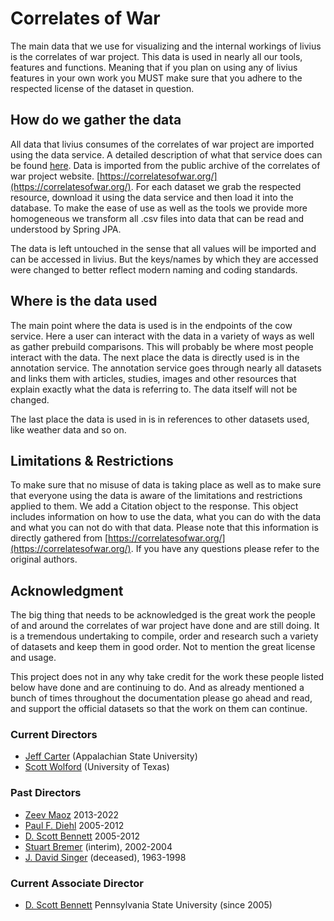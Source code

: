 # Correlates of War

The main data that we use for visualizing and the internal workings of livius is the correlates of war project. This
data is used in nearly all our tools, features and functions. Meaning that if you plan on using any of livius features in
your own work you MUST make sure that you adhere to the respected license of the dataset in question. 

## How do we gather the data

All data that livius consumes of the correlates of war project are imported using the data service. A detailed description 
of what that service does can be found [here](/services/#data). Data is imported from the public archive of the correlates 
of war project website. [https://correlatesofwar.org/](https://correlatesofwar.org/). For each dataset we grab the respected
resource, download it using the data service and then load it into the database. To make the ease of use as well as the 
tools we provide more homogeneous we transform all .csv files into data that can be read and understood by Spring JPA.

The data is left untouched in the sense that all values will be imported and can be accessed in livius. But the keys/names
by which they are accessed were changed to better reflect modern naming and coding standards.

## Where is the data used

The main point where the data is used is in the endpoints of the cow service. Here a user can interact with the data 
in a variety of ways as well as gather prebuild comparisons. This will probably be where most people interact with the 
data. The next place the data is directly used is in the annotation service. The annotation service goes through nearly 
all datasets and links them with articles, studies, images and other resources that explain exactly what the data is
referring to. The data itself will not be changed.

The last place the data is used in is in references to other datasets used, like weather data and so on.

## Limitations & Restrictions

To make sure that no misuse of data is taking place as well as to make sure that everyone using the data is aware of the
limitations and restrictions applied to them. We add a Citation object to the response. This object includes information
on how to use the data, what you can do with the data and what you can not do with that data. Please note that this
information is directly gathered from [https://correlatesofwar.org/](https://correlatesofwar.org/). If you have any
questions please refer to the original authors.

## Acknowledgment

The big thing that needs to be acknowledged is the great work the people of and around the correlates of war project have
done and are still doing. It is a tremendous undertaking to compile, order and research such a variety of datasets and keep 
them in good order. Not to mention the great license and usage. 

This project does not in any why take credit for the work these people listed below have done and are continuing to do. 
And as already mentioned a bunch of times throughout the documentation please go ahead and read, and support the official 
datasets so that the work on them can continue. 

### Current Directors

- [Jeff Carter](http://jeffcarter.weebly.com/) (Appalachian State University)
- [Scott Wolford](http://www.scott-wolford.com/) (University of Texas)

### Past Directors

- [Zeev Maoz](http://maoz.ucdavis.edu/) 2013-2022
- [Paul F. Diehl](maileto:pdiehl@illinois.edu) 2005-2012
- [D. Scott Bennett](http://www.personal.psu.edu/dsb10/) 2005-2012
- [Stuart Bremer](http://journals.cambridge.org/download.php?file=%2FPSC%2FPSC36_02%2FS1049096503002294a.pdf&code=bdf66c3b646952e908c095f29250a990) (interim), 2002-2004
- [J. David Singer](https://archive.ph/20121211095931/http://sitemaker.umich.edu/jdsinger/home) (deceased), 1963-1998

### Current Associate Director

- [D. Scott Bennett](http://polisci.la.psu.edu/people/dsb10) Pennsylvania State University (since 2005)
